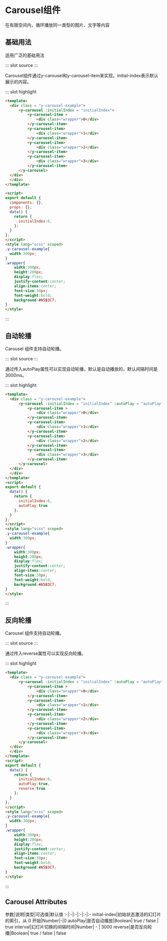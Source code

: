 # Carousel组件
在有限空间内，循环播放同一类型的图片、文字等内容
## 基础用法
适用广泛的基础用法

<demo-block>
::: slot source
<carousel-example1></carousel-example1>
:::

Carousel组件通过y-carousel和y-carousel-item来实现。initial-index表示默认展示的内容。

::: slot highlight
```html
<template>
  <div class = "y-carousel-example">
      <y-carousel :initialIndex = "initialIndex">
          <y-carousel-item >
              <div class="wrapper">0</div>
          </y-carousel-item>
          <y-carousel-item>
              <div class="wrapper">1</div>
          </y-carousel-item>
          <y-carousel-item>
              <div class="wrapper">2</div>
          </y-carousel-item>
          <y-carousel-item>
              <div class="wrapper">3</div>
          </y-carousel-item>
      </y-carousel>
  </div>
  </div>
</template>

<script>
export default {
  components: {},
  props: {},
  data() {
    return {
      initialIndex:0,
    };
  }
};
</script>
<style lang="scss" scoped>
.y-carousel-example{
  width:300px;
}
.wrapper{
    width:300px;
    height:200px;
    display:flex;
    justify-content:center;
    align-items:center;
    font-size:38px;
    font-weight:bold;
    background:#A5B3C7;
}
</style>

```
:::
</demo-block>

## 自动轮播
Carousel 组件支持自动轮播。

<demo-block>
::: slot source
<carousel-example2></carousel-example2>
:::

通过传入autoPlay属性可以实现自动轮播，默认是自动播放的，默认间隔时间是3000ms。

::: slot highlight
```html
<template>
  <div class = "y-carousel-example">
      <y-carousel :initialIndex = "initialIndex" :autoPlay = "autoPlay">
          <y-carousel-item >
              <div class="wrapper">0</div>
          </y-carousel-item>
          <y-carousel-item>
              <div class="wrapper">1</div>
          </y-carousel-item>
          <y-carousel-item>
              <div class="wrapper">2</div>
          </y-carousel-item>
          <y-carousel-item>
              <div class="wrapper">3</div>
          </y-carousel-item>
      </y-carousel>
  </div>
  </div>
</template>
<script>
export default {
  data() {
    return {
      initialIndex:0,
      autoPlay:true
    };
  }
};
</script>
<style lang="scss" scoped>
.y-carousel-example{
  width:300px;
}
.wrapper{
    width:300px;
    height:200px;
    display:flex;
    justify-content:center;
    align-items:center;
    font-size:38px;
    font-weight:bold;
    background:#A5B3C7;
}
</style>

```
:::
</demo-block>

## 反向轮播
Carousel 组件支持自动轮播。

<demo-block>
::: slot source
<carousel-example3></carousel-example3>
:::

通过传入reverse属性可以实现反向轮播。

::: slot highlight
```html
<template>
  <div class = "y-carousel-example">
      <y-carousel :initialIndex = "initialIndex" :autoPlay = "autoPlay" :reverse = "reverse">
          <y-carousel-item >
              <div class="wrapper">0</div>
          </y-carousel-item>
          <y-carousel-item>
              <div class="wrapper">1</div>
          </y-carousel-item>
          <y-carousel-item>
              <div class="wrapper">2</div>
          </y-carousel-item>
          <y-carousel-item>
              <div class="wrapper">3</div>
          </y-carousel-item>
      </y-carousel>
  </div>
  </div>
</template>
<script>
export default {
  data() {
    return {
      initialIndex:0,
      autoPlay:true,
      reverse:true
    };
  }
};
</script>
<style lang="scss" scoped>
.y-carousel-example{
  width:300px;
}
.wrapper{
    width:300px;
    height:200px;
    display:flex;
    justify-content:center;
    align-items:center;
    font-size:38px;
    font-weight:bold;
    background:#A5B3C7;
}
</style>

```
:::
</demo-block>



## Carousel Attributes
参数|说明|类型|可选值|默认值
:-|:-|:-|:-|:-|:-
initial-index|初始状态激活的幻灯片的索引，从 0 开始|Number|-|0
autoPlay|是否自动播放|Boolean| true / false | true
interval|幻灯片切换的间隔时间|Number| - | 3000
reverse|是否反向轮播|Boolean| true / false | false
